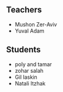 ## Teachers
 - Mushon Zer-Aviv
 - Yuval Adam

 
## Students
 - poly and tamar
 - zohar salah
 - Gil Iaskin
 - Natali Itzhak
